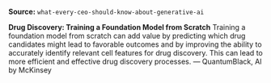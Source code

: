 **Source:** `what-every-ceo-should-know-about-generative-ai`

**Drug Discovery: Training a Foundation Model from Scratch**
Training a foundation model from scratch can add value by predicting which drug candidates might lead to favorable outcomes and by improving the ability to accurately identify relevant cell features for drug discovery. This can lead to more efficient and effective drug discovery processes. — QuantumBlack, AI by McKinsey
